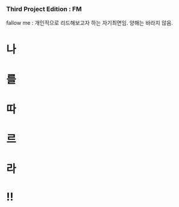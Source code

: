 ### Third Project Edition : FM
fallow me : 개인적으로 리드해보고자 하는 자기최면임. 양해는 바라지 않음.

# 나
# 를
# 따
# 르
# 라
# !!
